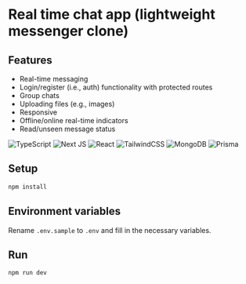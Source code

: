 # Real time chat app (lightweight messenger clone)

## Features

- Real-time messaging
- Login/register (i.e., auth) functionality with protected routes
- Group chats
- Uploading files (e.g., images)
- Responsive
- Offline/online real-time indicators
- Read/unseen message status

![TypeScript](https://img.shields.io/badge/typescript-%23007ACC.svg?style=for-the-badge&logo=typescript&logoColor=white)
![Next JS](https://img.shields.io/badge/Next-black?style=for-the-badge&logo=next.js&logoColor=white)
![React](https://img.shields.io/badge/react-%2320232a.svg?style=for-the-badge&logo=react&logoColor=%2361DAFB)
![TailwindCSS](https://img.shields.io/badge/tailwindcss-%2338B2AC.svg?style=for-the-badge&logo=tailwind-css&logoColor=white)
![MongoDB](https://img.shields.io/badge/MongoDB-%234ea94b.svg?style=for-the-badge&logo=mongodb&logoColor=white)
![Prisma](https://img.shields.io/badge/Prisma-3982CE?style=for-the-badge&logo=Prisma&logoColor=white)

## Setup

```bash
npm install
```

## Environment variables

Rename `.env.sample` to `.env` and fill in the necessary variables.

## Run

```bash
npm run dev
```
